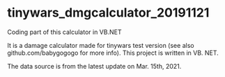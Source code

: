 # tinywars_dmgcalculator_20191121
Coding part of this calculator in VB.NET

It is a damage calculator made for tinywars test version (see also github.com/babygogogo for more info). This project is written in VB. NET. 

The data source is from the latest update on Mar. 15th, 2021. 
